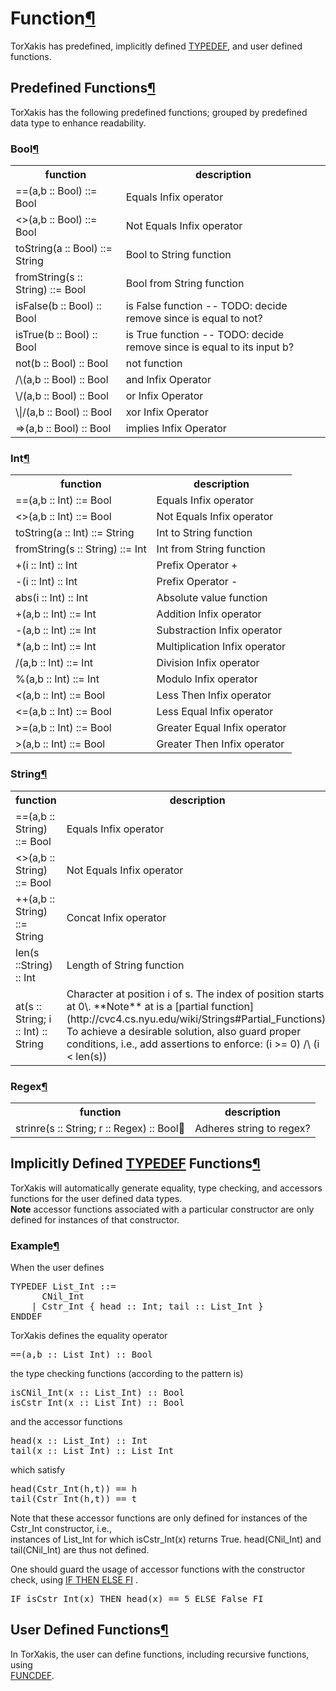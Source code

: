 <a name="Function"></a>

# Function[¶](#Function)

TorXakis has predefined, implicitly defined [TYPEDEF](TypeDefs), and user defined functions.

<a name="Predefined-Functions"></a>

## Predefined Functions[¶](#Predefined-Functions)

TorXakis has the following predefined functions; grouped by predefined data type to enhance readability.

<a name="Bool"></a>

### Bool[¶](#Bool)

<table>

<tbody>

<tr>

<th>function  
</th>

<th>description  
</th>

</tr>

<tr>

<td>==(a,b :: Bool) ::= Bool  
</td>

<td>Equals Infix operator  
</td>

</tr>

<tr>

<td><>(a,b :: Bool) ::= Bool  
</td>

<td>Not Equals Infix operator  
</td>

</tr>

<tr>

<td>toString(a :: Bool) ::= String  
</td>

<td>Bool to String function  
</td>

</tr>

<tr>

<td>fromString(s :: String) ::= Bool  
</td>

<td>Bool from String function  
</td>

</tr>

<tr>

<td>isFalse(b :: Bool) :: Bool  
</td>

<td>is False function -- TODO: decide remove since is equal to not?  
</td>

</tr>

<tr>

<td>isTrue(b :: Bool) :: Bool  
</td>

<td>is True function -- TODO: decide remove since is equal to its input b?  
</td>

</tr>

<tr>

<td>not(b :: Bool) :: Bool  
</td>

<td>not function  
</td>

</tr>

<tr>

<td>/\(a,b :: Bool) :: Bool  
</td>

<td>and Infix Operator  
</td>

</tr>

<tr>

<td>\/(a,b :: Bool) :: Bool  
</td>

<td>or Infix Operator  
</td>

</tr>

<tr>

<td>\|/(a,b :: Bool) :: Bool  
</td>

<td>xor Infix Operator  
</td>

</tr>

<tr>

<td>=>(a,b :: Bool) :: Bool  
</td>

<td>implies Infix Operator  
</td>

</tr>

</tbody>

</table>

<a name="Int"></a>

### Int[¶](#Int)

<table>

<tbody>

<tr>

<th>function  
</th>

<th>description  
</th>

</tr>

<tr>

<td>==(a,b :: Int) ::= Bool  
</td>

<td>Equals Infix operator  
</td>

</tr>

<tr>

<td><>(a,b :: Int) ::= Bool  
</td>

<td>Not Equals Infix operator  
</td>

</tr>

<tr>

<td>toString(a :: Int) ::= String  
</td>

<td>Int to String function  
</td>

</tr>

<tr>

<td>fromString(s :: String) ::= Int  
</td>

<td>Int from String function  
</td>

</tr>

<tr>

<td>+(i :: Int) :: Int  
</td>

<td>Prefix Operator +  
</td>

</tr>

<tr>

<td>-(i :: Int) :: Int  
</td>

<td>Prefix Operator -  
</td>

</tr>

<tr>

<td>abs(i :: Int) :: Int  
</td>

<td>Absolute value function  
</td>

</tr>

<tr>

<td>+(a,b :: Int) ::= Int  
</td>

<td>Addition Infix operator  
</td>

</tr>

<tr>

<td>-(a,b :: Int) ::= Int  
</td>

<td>Substraction Infix operator  
</td>

</tr>

<tr>

<td>*(a,b :: Int) ::= Int  
</td>

<td>Multiplication Infix operator  
</td>

</tr>

<tr>

<td>/(a,b :: Int) ::= Int  
</td>

<td>Division Infix operator  
</td>

</tr>

<tr>

<td>%(a,b :: Int) ::= Int  
</td>

<td>Modulo Infix operator  
</td>

</tr>

<tr>

<td><(a,b :: Int) ::= Bool  
</td>

<td>Less Then Infix operator  
</td>

</tr>

<tr>

<td><=(a,b :: Int) ::= Bool  
</td>

<td>Less Equal Infix operator  
</td>

</tr>

<tr>

<td>>=(a,b :: Int) ::= Bool  
</td>

<td>Greater Equal Infix operator  
</td>

</tr>

<tr>

<td>>(a,b :: Int) ::= Bool  
</td>

<td>Greater Then Infix operator  
</td>

</tr>

</tbody>

</table>

<a name="String"></a>

### String[¶](#String)

<table>

<tbody>

<tr>

<th>function  
</th>

<th>description  
</th>

</tr>

<tr>

<td>==(a,b :: String) ::= Bool  
</td>

<td>Equals Infix operator  
</td>

</tr>

<tr>

<td><>(a,b :: String) ::= Bool  
</td>

<td>Not Equals Infix operator  
</td>

</tr>

<tr>

<td>++(a,b :: String) ::= String  
</td>

<td>Concat Infix operator  
</td>

</tr>

<tr>

<td>len(s ::String) :: Int  
</td>

<td>Length of String function  
</td>

</tr>

<tr>

<td>at(s :: String; i :: Int) :: String  
</td>

<td>Character at position i of s.  
The index of position starts at 0\.  
**Note** at is a [partial function](http://cvc4.cs.nyu.edu/wiki/Strings#Partial_Functions).  
To achieve a desirable solution, also guard proper conditions,  
i.e., add assertions to enforce: (i >= 0) /\ (i < len(s))  
</td>

</tr>

</tbody>

</table>

<a name="Regex"></a>

### Regex[¶](#Regex)

<table>

<tbody>

<tr>

<th>function  
</th>

<th>description  
</th>

</tr>

<tr>

<td>strinre(s :: String; r :: Regex) :: Bool  
</td>

<td>Adheres string to regex?  
</td>

</tr>

</tbody>

</table>

<a name="Implicitly-Defined-TYPEDEF-Functions"></a>

## Implicitly Defined [TYPEDEF](TypeDefs) Functions[¶](#Implicitly-Defined-TYPEDEF-Functions)

TorXakis will automatically generate equality, type checking, and accessors functions for the user defined data types.  
**Note** accessor functions associated with a particular constructor are only defined for instances of that constructor.

<a name="Example"></a>

### Example[¶](#Example)

When the user defines  

<pre>TYPEDEF List_Int ::=
      CNil_Int
    | Cstr_Int { head :: Int; tail :: List_Int }
ENDDEF
</pre>

TorXakis defines the equality operator  

<pre>==(a,b :: List_Int) :: Bool
</pre>

the type checking functions (according to the pattern is<constructorName>)  

<pre>isCNil_Int(x :: List_Int) :: Bool
isCstr_Int(x :: List_Int) :: Bool 
</pre>

and the accessor functions  

<pre>head(x :: List_Int) :: Int
tail(x :: List_Int) :: List_Int
</pre>

which satisfy  

<pre>head(Cstr_Int(h,t)) == h
tail(Cstr_Int(h,t)) == t
</pre>

Note that these accessor functions are only defined for instances of the Cstr_Int constructor, i.e.,  
instances of List_Int for which isCstr_Int(x) returns True. head(CNil_Int) and tail(CNil_Int) are thus not defined.

One should guard the usage of accessor functions with the constructor check, using [IF THEN ELSE FI](IteValExpr) .  

<pre>IF isCstr_Int(x) THEN head(x) == 5 ELSE False FI
</pre>

<a name="User-Defined-Functions"></a>

## User Defined Functions[¶](#User-Defined-Functions)

In TorXakis, the user can define functions, including recursive functions, using  
[FUNCDEF](FuncDefs).